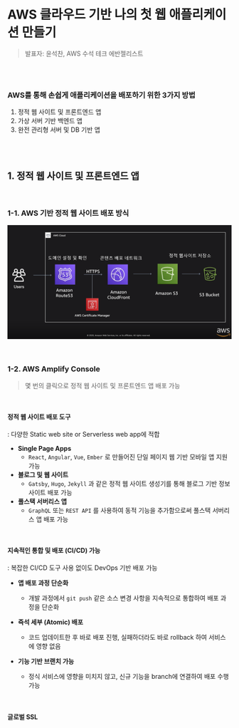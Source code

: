 # AWS 클라우드 기반 나의 첫 웹 애플리케이션 만들기

> 발표자: 윤석찬, AWS 수석 테크 에반젤리스트 

<br>

<br>

### AWS를 통해 손쉽게 애플리케이션을 배포하기 위한 3가지 방법

1. 정적 웹 사이트 및 프론트엔드 앱
2. 가상 서버 기반 백엔드 앱
3. 완전 관리형 서버 및 DB 기반 앱

<br>

<br>

## 1. 정적 웹 사이트 및 프론트엔드 앱

<br>

### 1-1. AWS 기반 정적 웹 사이트 배포 방식

![image-20200828144932936](../../images/image-20200828144932936.png)

<br>

### 1-2. AWS Amplify Console

> 몇 번의 클릭으로 정적 웹 사이트 및 프론트엔드 앱 배포 가능

<br>

#### 정적 웹 사이트 배포 도구

: 다양한 Static web site or Serverless web app에 적합

- **Single Page Apps**
  - `React`, `Angular`, `Vue`, `Ember` 로 만들어진 단일 페이지 웹 기반 모바일 앱 지원 가능
- **블로그 및 웹 사이트**
  - `Gatsby`, `Hugo`, `Jekyll` 과 같은 정적 웹 사이트 생성기를 통해 블로그 기반 정보 사이트 배포 가능
- **풀스택 서버리스 앱**
  - `GraphQL` 또는 `REST API` 를 사용하여 동적 기능을 추가함으로써 풀스택 서버리스 앱 배포 가능

<br>

#### 지속적인 통합 및 배포 (CI/CD) 가능

: 복잡한 CI/CD 도구 사용 없이도 DevOps 기반 배포 가능

- **앱 배포 과정 단순화**
  - 개발 과정에서 `git push` 같은 소스 변경 사항을 지속적으로 통합하여 배포 과정을 단순화
- **즉석 세부 (Atomic) 배포**
  - 코드 업데이트한 후 바로 배포 진행, 실패하더라도 바로 rollback 하여 서비스에 영향 없음

- **기능 기반 브랜치 가능**
  - 정식 서비스에 영향을 미치지 않고, 신규 기능을 branch에 연결하여 배포 수행 가능

<br>

#### 글로벌 SSL 